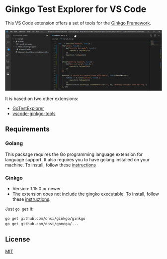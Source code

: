 # Ginkgo Test Explorer for VS Code

This VS Code extension offers a set of tools for the [Ginkgo Framework](https://onsi.github.io/ginkgo/).

![Ginkgo Test Explorer](media/ginkgotest.gif)

It is based on two other extensions:
- [GoTestExplorer](https://github.com/ppparihar/GoTestExplorer)
- [vscode-ginkgo-tools](https://github.com/dlipovetsky/vscode-ginkgo-tools)

## Requirements

### Golang

This package requires the Go programming language extension for language support. It also requires you to have golang installed on your machine. To install, follow these [instructions](https://golang.org/doc/install)

### Ginkgo

- Version: 1.15.0 or newer
- The extension does not include the gingko executable. To install, follow these [instructions](https://onsi.github.io/ginkgo/#getting-ginkgo).

Just `go get` it:

```bash
go get github.com/onsi/ginkgo/ginkgo
go get github.com/onsi/gomega/...
```

## License

[MIT](LICENSE "License")
